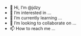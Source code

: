 - 👋 Hi, I’m @jdzy
- 👀 I’m interested in ...
- 🌱 I’m currently learning ...
- 💞️ I’m looking to collaborate on ...
- 📫 How to reach me ...

<!---
jdzy/jdzy is a ✨ special ✨ repository because its `README.md` (this file) appears on your GitHub profile.
You can click the Preview link to take a look at your changes.
--->
